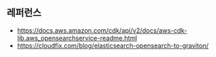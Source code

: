 

## 레퍼런스 ##

* https://docs.aws.amazon.com/cdk/api/v2/docs/aws-cdk-lib.aws_opensearchservice-readme.html
* https://cloudfix.com/blog/elasticsearch-opensearch-to-graviton/
